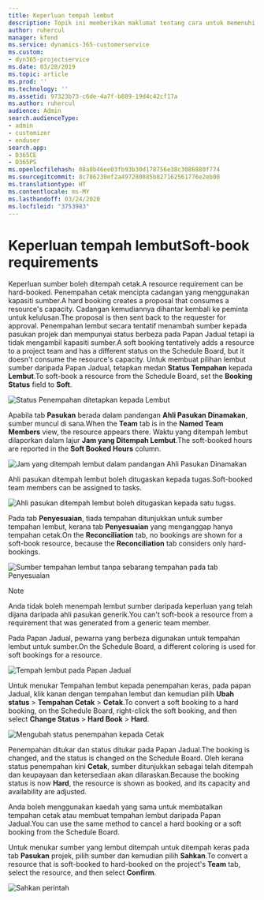 ```yaml
---
title: Keperluan tempah lembut
description: Topik ini memberikan maklumat tentang cara untuk memenuhi keperluan tempahan lembut.
author: ruhercul
manager: kfend
ms.service: dynamics-365-customerservice
ms.custom:
- dyn365-projectservice
ms.date: 03/28/2019
ms.topic: article
ms.prod: ''
ms.technology: ''
ms.assetid: 97323b73-c6de-4a7f-b889-19d4c42cf17a
ms.author: ruhercul
audience: Admin
search.audienceType:
- admin
- customizer
- enduser
search.app:
- D365CE
- D365PS
ms.openlocfilehash: 08a8b46ee03fb93b30d178756e38c3086880f774
ms.sourcegitcommit: 8c786230ef2a497280885b827162561776e2eb00
ms.translationtype: HT
ms.contentlocale: ms-MY
ms.lasthandoff: 03/24/2020
ms.locfileid: "3753983"
---
```

# <a name="soft-book-requirements"></a><span data-ttu-id="836c1-103">Keperluan tempah lembut</span><span class="sxs-lookup"><span data-stu-id="836c1-103">Soft-book requirements</span></span>

<span data-ttu-id="836c1-104">Keperluan sumber boleh ditempah cetak.</span><span class="sxs-lookup"><span data-stu-id="836c1-104">A resource requirement can be hard-booked.</span></span> <span data-ttu-id="836c1-105">Penempahan cetak mencipta cadangan yang menggunakan kapasiti sumber.</span><span class="sxs-lookup"><span data-stu-id="836c1-105">A hard booking creates a proposal that consumes a resource's capacity.</span></span> <span data-ttu-id="836c1-106">Cadangan kemudiannya dihantar kembali ke peminta untuk kelulusan.</span><span class="sxs-lookup"><span data-stu-id="836c1-106">The proposal is then sent back to the requester for approval.</span></span> <span data-ttu-id="836c1-107">Penempahan lembut secara tentatif menambah sumber kepada pasukan projek dan mempunyai status berbeza pada Papan Jadual tetapi ia tidak mengambil kapasiti sumber.</span><span class="sxs-lookup"><span data-stu-id="836c1-107">A soft booking tentatively adds a resource to a project team and has a different status on the Schedule Board, but it doesn't consume the resource's capacity.</span></span> <span data-ttu-id="836c1-108">Untuk membuat pilihan lembut sumber daripada Papan Jadual, tetapkan medan **Status Tempahan** kepada **Lembut**.</span><span class="sxs-lookup"><span data-stu-id="836c1-108">To soft-book a resource from the Schedule Board, set the **Booking Status** field to **Soft**.</span></span>

![Status Penempahan ditetapkan kepada Lembut](media/Resource-Management-image77.png)

<span data-ttu-id="836c1-110">Apabila tab **Pasukan** berada dalam pandangan **Ahli Pasukan Dinamakan**, sumber muncul di sana.</span><span class="sxs-lookup"><span data-stu-id="836c1-110">When the **Team** tab is in the **Named Team Members** view, the resource appears there.</span></span> <span data-ttu-id="836c1-111">Waktu yang ditempah lembut dilaporkan dalam lajur **Jam yang Ditempah Lembut**.</span><span class="sxs-lookup"><span data-stu-id="836c1-111">The soft-booked hours are reported in the **Soft Booked Hours** column.</span></span>

![Jam yang ditempah lembut dalam pandangan Ahli Pasukan Dinamakan](media/Resource-Management-image78.png)

<span data-ttu-id="836c1-113">Ahli pasukan ditempah lembut boleh ditugaskan kepada tugas.</span><span class="sxs-lookup"><span data-stu-id="836c1-113">Soft-booked team members can be assigned to tasks.</span></span>

![Ahli pasukan ditempah lembut boleh ditugaskan kepada satu tugas.](media/Resource-Management-image79.png)

<span data-ttu-id="836c1-115">Pada tab **Penyesuaian**, tiada tempahan ditunjukkan untuk sumber tempahan lembut, kerana tab **Penyesuaian** yang menganggap hanya tempahan cetak.</span><span class="sxs-lookup"><span data-stu-id="836c1-115">On the **Reconciliation** tab, no bookings are shown for a soft-book resource, because the **Reconciliation** tab considers only hard-bookings.</span></span>

![Sumber tempahan lembut tanpa sebarang tempahan pada tab Penyesuaian](media/Resource-Management-image80.png)

> [!NOTE]
> <span data-ttu-id="836c1-117">Anda tidak boleh menempah lembut sumber daripada keperluan yang telah dijana daripada ahli pasukan generik.</span><span class="sxs-lookup"><span data-stu-id="836c1-117">You can't soft-book a resource from a requirement that was generated from a generic team member.</span></span>

<span data-ttu-id="836c1-118">Pada Papan Jadual, pewarna yang berbeza digunakan untuk tempahan lembut untuk sumber.</span><span class="sxs-lookup"><span data-stu-id="836c1-118">On the Schedule Board, a different coloring is used for soft bookings for a resource.</span></span>

![Tempah lembut pada Papan Jadual](media/Resource-Management-image81.png)

<span data-ttu-id="836c1-120">Untuk menukar Tempahan lembut kepada penempahan keras, pada papan Jadual, klik kanan dengan tempahan lembut dan kemudian pilih **Ubah status** \> **Tempahan Cetak** \> **Cetak**.</span><span class="sxs-lookup"><span data-stu-id="836c1-120">To convert a soft booking to a hard booking, on the Schedule Board, right-click the soft booking, and then select **Change Status** \> **Hard Book** \> **Hard**.</span></span>

![Mengubah status penempahan kepada Cetak](media/Resource-Management-image82.png)

<span data-ttu-id="836c1-122">Penempahan ditukar dan status ditukar pada Papan Jadual.</span><span class="sxs-lookup"><span data-stu-id="836c1-122">The booking is changed, and the status is changed on the Schedule Board.</span></span> <span data-ttu-id="836c1-123">Oleh kerana status penempahan kini **Cetak**, sumber ditunjukkan sebagai telah ditempah dan keupayaan dan ketersediaan akan dilaraskan.</span><span class="sxs-lookup"><span data-stu-id="836c1-123">Because the booking status is now **Hard**, the resource is shown as booked, and its capacity and availability are adjusted.</span></span>

<span data-ttu-id="836c1-124">Anda boleh menggunakan kaedah yang sama untuk membatalkan tempahan cetak atau membuat tempahan lembut daripada Papan Jadual.</span><span class="sxs-lookup"><span data-stu-id="836c1-124">You can use the same method to cancel a hard booking or a soft booking from the Schedule Board.</span></span>

<span data-ttu-id="836c1-125">Untuk menukar sumber yang lembut ditempah untuk ditempah keras pada tab **Pasukan** projek, pilih sumber dan kemudian pilih **Sahkan**.</span><span class="sxs-lookup"><span data-stu-id="836c1-125">To convert a resource that is soft-booked to hard-booked on the project's **Team** tab, select the resource, and then select **Confirm**.</span></span>

![Sahkan perintah](media/Resource-Management-image83.png)
